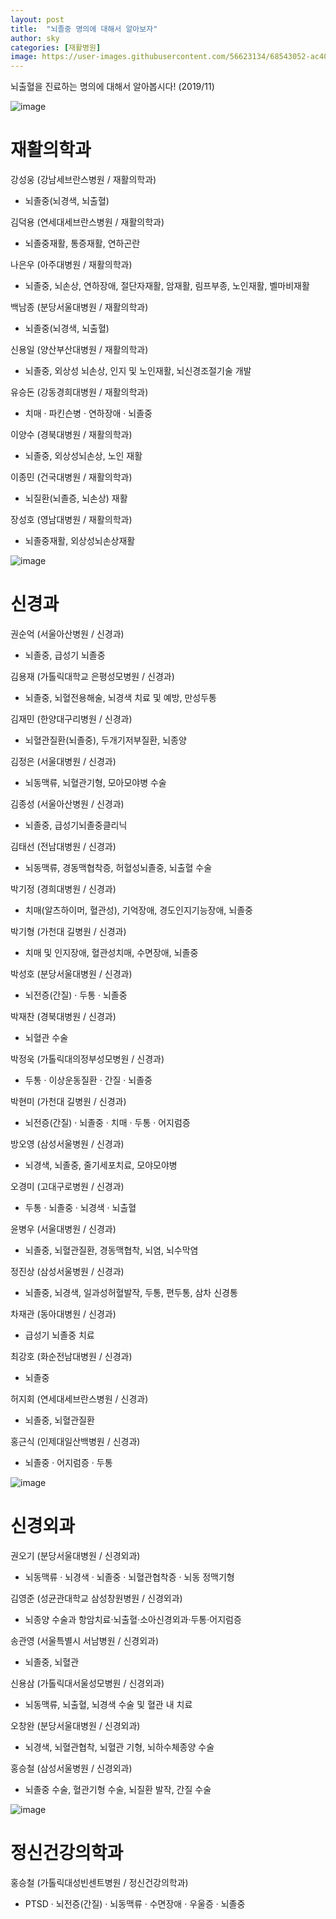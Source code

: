 ```yaml
---
layout: post
title:  "뇌졸중 명의에 대해서 알아보자"
author: sky
categories: [재활병원]
image: https://user-images.githubusercontent.com/56623134/68543052-ac407e00-03f5-11ea-9502-3d8a847773dd.png
---
```


뇌출혈을 진료하는 명의에 대해서 알아봅시다! (2019/11)

![image](https://user-images.githubusercontent.com/56623134/69489780-4b1ead00-0ec1-11ea-90ec-45d1dae2a23b.png)

# 재활의학과

강성웅
(강남세브란스병원 / 재활의학과)
- 뇌졸중(뇌경색, 뇌출혈)

김덕용
(연세대세브란스병원 / 재활의학과)
- 뇌졸중재활, 통증재활, 연하곤란

나은우
(아주대병원 / 재활의학과)
- 뇌졸중, 뇌손상, 연하장애, 절단자재활, 암재활, 림프부종, 노인재활, 벨마비재활

백남종
(분당서울대병원 / 재활의학과)
- 뇌졸중(뇌경색, 뇌출혈)

신용일
(양산부산대병원 / 재활의학과)
- 뇌졸중, 외상성 뇌손상, 인지 및 노인재활, 뇌신경조절기술 개발

유승돈
(강동경희대병원 / 재활의학과)
- 치매 · 파킨슨병 · 연하장애 · 뇌졸중

이양수
(경북대병원 / 재활의학과)
- 뇌졸중, 외상성뇌손상, 노인 재활

이종민
(건국대병원 / 재활의학과)
- 뇌질환(뇌졸증, 뇌손상) 재활

장성호
(영남대병원 / 재활의학과)
- 뇌졸중재활, 외상성뇌손상재활




![image](https://user-images.githubusercontent.com/56623134/69489797-86b97700-0ec1-11ea-870d-74944e0994d3.png)

# 신경과

권순억
(서울아산병원 / 신경과)
- 뇌졸중, 급성기 뇌졸중

김용재
(가톨릭대학교 은평성모병원 / 신경과)
- 뇌졸중, 뇌혈전용해술, 뇌경색 치료 및 예방, 만성두통

김재민
(한양대구리병원 / 신경과)
- 뇌혈관질환(뇌졸중), 두개기저부질환, 뇌종양

김정은
(서울대병원 / 신경과)
- 뇌동맥류, 뇌혈관기형, 모아모야병 수술

김종성
(서울아산병원 / 신경과)
- 뇌졸중, 급성기뇌졸중클리닉

김태선
(전남대병원 / 신경과)
- 뇌동맥류, 경동맥협착증, 허혈성뇌졸중, 뇌출혈 수술

박기정
(경희대병원 / 신경과)
- 치매(알츠하이머, 혈관성), 기억장애, 경도인지기능장애, 뇌졸중

박기형
(가천대 길병원 / 신경과)
- 치매 및 인지장애, 혈관성치매, 수면장애, 뇌졸중

박성호
(분당서울대병원 / 신경과)
- 뇌전증(간질) · 두통 · 뇌졸중

박재찬
(경북대병원 / 신경과)
- 뇌혈관 수술

박정욱
(가톨릭대의정부성모병원 / 신경과)
- 두통 · 이상운동질환 · 간질 · 뇌졸중

박현미
(가천대 길병원 / 신경과)
- 뇌전증(간질) · 뇌졸중 · 치매 · 두통 · 어지럼증

방오영
(삼성서울병원 / 신경과)
- 뇌경색, 뇌졸중, 줄기세포치료, 모야모야병

오경미
(고대구로병원 / 신경과)
- 두통 · 뇌졸중 · 뇌경색 · 뇌출혈

윤병우
(서울대병원 / 신경과)
- 뇌졸중, 뇌혈관질환, 경동맥협착, 뇌염, 뇌수막염

정진상
(삼성서울병원 / 신경과)
- 뇌졸중, 뇌경색, 일과성허혈발작, 두통, 편두통, 삼차 신경통

차재관
(동아대병원 / 신경과)
- 급성기 뇌졸중 치료

최강호
(화순전남대병원 / 신경과)
- 뇌졸중

허지회
(연세대세브란스병원 / 신경과)
- 뇌졸중, 뇌혈관질환

홍근식
(인제대일산백병원 / 신경과)
- 뇌졸중 · 어지럼증 · 두통




![image](https://user-images.githubusercontent.com/56623134/69489815-cbdda900-0ec1-11ea-9e52-41bbaed45138.png)

# 신경외과

권오기
(분당서울대병원 / 신경외과)
- 뇌동맥류 · 뇌경색 · 뇌졸중 · 뇌혈관협착증 · 뇌동 정맥기형

김영준
(성균관대학교 삼성창원병원 / 신경외과)
- 뇌종양 수술과 항암치료·뇌출혈·소아신경외과·두통·어지럼증

송관영
(서울특별시 서남병원 / 신경외과)
- 뇌졸중, 뇌혈관

신용삼
(가톨릭대서울성모병원 / 신경외과)
- 뇌동맥류, 뇌출혈, 뇌경색 수술 및 혈관 내 치료

오창완
(분당서울대병원 / 신경외과)
- 뇌경색, 뇌혈관협착, 뇌혈관 기형, 뇌하수체종양 수술

홍승철
(삼성서울병원 / 신경외과)
- 뇌졸중 수술, 혈관기형 수술, 뇌질환 발작, 간질 수술




![image](https://user-images.githubusercontent.com/56623134/69489846-2840c880-0ec2-11ea-96f3-c9596b91ee25.png)

# 정신건강의학과

홍승철
(가톨릭대성빈센트병원 / 정신건강의학과)
- PTSD · 뇌전증(간질) · 뇌동맥류 · 수면장애 · 우울증 · 뇌졸중
